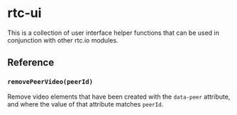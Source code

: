 # rtc-ui

This is a collection of user interface helper functions that can be used
in conjunction with other rtc.io modules.

## Reference

### `removePeerVideo(peerId)`

Remove video elements that have been created with the `data-peer` attribute,
and where the value of that attribute matches `peerId`.
